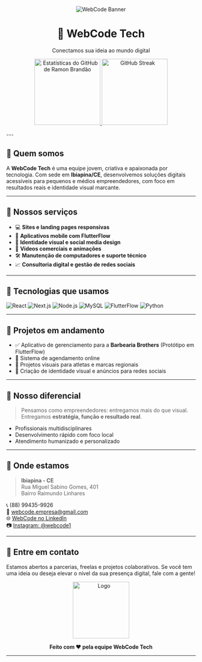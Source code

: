 <!-- Banner animado ou imagem de capa -->
<p align="center">
  <img src="https://github.com/WebCodeTech/WebCodeTech/assets/your-banner.gif" alt="WebCode Banner" />
</p>

<h1 align="center">🚀 WebCode Tech</h1>
<p align="center">Conectamos sua ideia ao mundo digital</p>
<p align="center">
  <a href="https://github.com/Ramon-24">
    <img alt="Estatísticas do GitHub de Ramon Brandão" src="https://github-readme-stats.vercel.app/api?username=Ramon-24&show_icons=true&bg_color=0A192F&title_color=1B67A4&text_color=FFFFFF&icon_color=1B67A4&border_color=1B67A4&hide_border=false&count_private=true" height="175"/>
  </a>

  <a href="https://github.com/Ramon-24">
    <img alt="GitHub Streak" src="https://streak-stats.demolab.com?user=Ramon-24&theme=custom&border_radius=5&dates=FFFFFF&background=0A192F&ring=1B67A4&fire=1B67A4&currStreakLabel=1B67A4&sideNums=FFFFFF&sideLabels=FFFFFF&currStreakNum=FFFFFF&stroke=1B67A4&border_color=1B67A4" height="175"/>
  </a>
</p>
---

## 🧠 Quem somos

A **WebCode Tech** é uma equipe jovem, criativa e apaixonada por tecnologia. Com sede em **Ibiapina/CE**, desenvolvemos soluções digitais acessíveis para pequenos e médios empreendedores, com foco em resultados reais e identidade visual marcante.

---

## 🌟 Nossos serviços

- 💻 **Sites e landing pages responsivas**
- 📱 **Aplicativos mobile com FlutterFlow**
- 🎨 **Identidade visual e social media design**
- 🎥 **Vídeos comerciais e animações**
- 🛠️ **Manutenção de computadores e suporte técnico**
- 📈 **Consultoria digital e gestão de redes sociais**

---

## 🧩 Tecnologias que usamos

![React](https://img.shields.io/badge/-React-61DAFB?style=for-the-badge&logo=react&logoColor=black)
![Next.js](https://img.shields.io/badge/-Next.js-black?style=for-the-badge&logo=next.js)
![Node.js](https://img.shields.io/badge/-Node.js-339933?style=for-the-badge&logo=node.js&logoColor=white)
![MySQL](https://img.shields.io/badge/-MySQL-4479A1?style=for-the-badge&logo=mysql&logoColor=white)
![FlutterFlow](https://img.shields.io/badge/-FlutterFlow-7D3AFB?style=for-the-badge&logo=flutter&logoColor=white)
![Python](https://img.shields.io/badge/-Python-3776AB?style=for-the-badge&logo=python&logoColor=white)

---

## 💼 Projetos em andamento

- ✅ Aplicativo de gerenciamento para a **Barbearia Brothers** (Protótipo em FlutterFlow)
- 🧠 Sistema de agendamento online
- 🎯 Projetos visuais para atletas e marcas regionais
- 📣 Criação de identidade visual e anúncios para redes sociais

---

## 🧠 Nosso diferencial

> Pensamos como empreendedores: entregamos mais do que visual. Entregamos **estratégia, função e resultado real**.

- Profissionais multidisciplinares
- Desenvolvimento rápido com foco local
- Atendimento humanizado e personalizado

---

## 📍 Onde estamos

> **Ibiapina - CE**  
> Rua Miguel Sabino Gomes, 401  
> Bairro Raimundo Linhares

📞 (88) 99435-9926  
📧 webcode.empresa@gmail.com  
🌐 [WebCode no LinkedIn](https://linkedin.com/company/webcode1)  
📷 [Instagram: @webcode1](https://instagram.com/webcode1)

---

## 🤝 Entre em contato

Estamos abertos a parcerias, freelas e projetos colaborativos. Se você tem uma ideia ou deseja elevar o nível da sua presença digital, fale com a gente!

<p align="center">
  <img src="https://github.com/WebCodeTech/WebCodeTech/assets/logo-webcode.png" alt="Logo" width="150"/>
</p>

<p align="center">
  <b>Feito com ❤️ pela equipe WebCode Tech</b>
</p>

---

